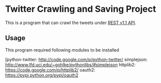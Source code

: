 # Twitter Crawling and Saving Project

This is a program that can crawl the tweets under [REST v1.1 API](https://dev.twitter.com/docs/api/1.1).


## Usage

This program required following modules to be installed 

[python-twitter: http://code.google.com/p/python-twitter/
simplejson:      http://www.lfd.uci.edu/~gohlke/pythonlibs/#simplejson
httplib2:        https://code.google.com/p/httplib2/
oauth2:         https://pypi.python.org/pypi/oauth2

